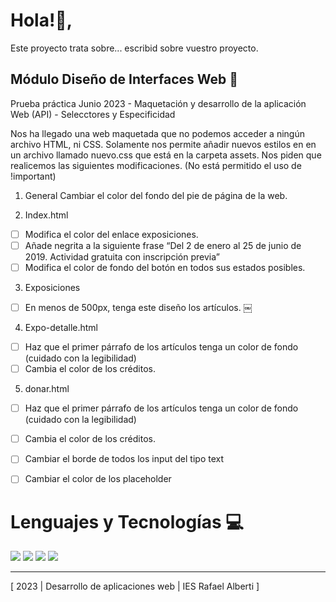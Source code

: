 ﻿
# Hola!👋,

Este proyecto trata sobre... escribid sobre vuestro proyecto.

## Módulo Diseño de Interfaces Web 🎨 

Prueba práctica Junio 2023  - Maquetación y desarrollo de la aplicación Web (API) - Selecctores y Especificidad

Nos ha llegado una web maquetada que no podemos acceder a ningún archivo HTML, ni CSS. Solamente nos permite añadir nuevos estilos en en un archivo llamado nuevo.css que está en la carpeta assets. Nos piden que realicemos las siguientes modificaciones. (No está permitido el uso de !important)

1. General 
	Cambiar el color del fondo del pie de página de la web.

2. Index.html
- [ ] Modifica el color del enlace exposiciones.
- [ ] Añade negrita a la siguiente frase “Del 2 de enero al 25 de junio de 2019. Actividad gratuita con inscripción previa”
- [ ] Modifica el color de fondo del botón en todos sus estados posibles.

3. Exposiciones
- [ ] En menos de 500px, tenga este diseño los artículos. 
￼
4. Expo-detalle.html
- [ ] Haz que el primer párrafo de los artículos tenga un color de fondo (cuidado con la legibilidad)
- [ ] Cambia el color de los créditos.

5. donar.html
- [ ] Haz que el primer párrafo de los artículos tenga un color de fondo (cuidado con la legibilidad)
- [ ] Cambia el color de los créditos.
- [ ] Cambiar el borde de todos los input del tipo text
- [ ] Cambiar el color de los placeholder


# Lenguajes y Tecnologías 💻
![](https://camo.githubusercontent.com/5d3b0191832237fcbfc6d4497524e8bb547c6bfc9eafb738d5205c629d202067/68747470733a2f2f696d672e736869656c64732e696f2f62616467652f68746d6c352532302d2532334533344632362e7376673f267374796c653d666f722d7468652d6261646765266c6f676f3d68746d6c35266c6f676f436f6c6f723d7768697465)
![](https://camo.githubusercontent.com/5ed492db9c79ad5990eda7dc80923377f0e7096b18a4d1e9b86c8987dc0e5aa5/68747470733a2f2f696d672e736869656c64732e696f2f62616467652f637373332532302d2532333135373242362e7376673f267374796c653d666f722d7468652d6261646765266c6f676f3d63737333266c6f676f436f6c6f723d7768697465)
![](https://camo.githubusercontent.com/62d37abe760867620e0baea1066303719d630a82936837ba7bff6b0c754e3c9f/68747470733a2f2f696d672e736869656c64732e696f2f62616467652f6a6176617363726970742532302d2532333332333333302e7376673f267374796c653d666f722d7468652d6261646765266c6f676f3d6a617661736372697074266c6f676f436f6c6f723d253233463744463145)
![](https://camo.githubusercontent.com/6aea43d076c7bf00489f1b347caa33fe5c4d84a8af2983804f8702632f2669ec/68747470733a2f2f696d672e736869656c64732e696f2f62616467652f6769746875622532302d2532333132313031312e7376673f267374796c653d666f722d7468652d6261646765266c6f676f3d676974687562266c6f676f436f6c6f723d7768697465)

----------------------------------------
[ 2023 | Desarrollo de aplicaciones web | IES Rafael Alberti ]


